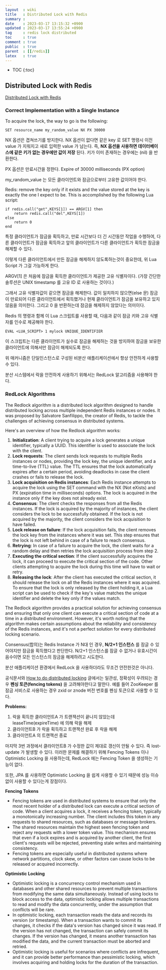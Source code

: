 ```yaml
---
layout  : wiki
title   : Distributed Lock with Redis
summary : 
date    : 2023-03-17 13:15:32 +0900
updated : 2023-03-17 13:55:24 +0900
tag     : redis lock distributed
toc     : true
comment : true
public  : true
parent  : [[/redis]]
latex   : true
---
```

* TOC
{:toc}

## Distributed Lock with Redis

[Distributed Lock with Redis](https://redis.io/docs/manual/patterns/distributed-locks/#is-the-algorithm-asynchronous)

### Correct Implementation with a Single Instance

To acquire the lock, the way to go is the following:
```
SET resource_name my_random_value NX PX 30000
```

NX 옵션은 겹쳐쓰기를 방지한다. NX 옵션이 없다면 같은 key 로 SET 명령시 이전 value 가 지워지고 새로 입력한 value 가 남는다. 
즉, __NX 옵션을 사용하면 데이터베이스에 같은 키가 없는 경우에만 값이 저장__ 된다. 키가 이미 존재하는 경우에는 (nil) 을 반환한다.

PX 옵션은 만료시간을 정한다. Expire of 30000 milliseconds (PX option)

my_random_value 는 모든 클라이언트와 잠금으로부터 고유한 값이어야 한다.

Redis: remove the key only if it exists and the value stored at the key is exactly the one I expect to be. This is accomplished by the following Lua script:
```
if redis.call("get",KEYS[1]) == ARGV[1] then
    return redis.call("del",KEYS[1])
else
    return 0
end
```

특정 클라이언트가 잠금을 획득하고, 만료 시간보다 더 긴 시간동안 작업을 수행하여, 다른 클라이언트가 잠금을 획득하고 앞의 클라이언트가 다른 클라이언트가 획득한 잠금을 해제할 수 있다. 

이렇게 다른 클라이언트에서 만든 잠금을 해제하지 않도록하는것이 중요한데, 위 Lua Script 가 그걸 가능하게 한다.

ARGV[1] 은 처음에 잠금을 획득한 클라이언트가 제공한 고유 식별자이다. (가장 간단한 솔루션은 UNIX timestamp 를 고유 ID 로 사용하는 것이다.) 

그래서 고유 식별자값이 같으면 잠금을 해제한다. 값이 일치하지 않으면(else 문) 잠금이 만료되어 다른 클라이언트에서 획득했거나 현재 클라이언트가 잠금을 보유하고 있지 않음을 의미한다. 그리고 0 을 반환하는데 잠금을 해제하지 않았다는 의미이다.

Redis 의 명령과 함께 이 Lua 스크립트를 사용할 때, 다음과 같이 잠금 키와 고유 식별자를 인수로 제공해야 한다.

```
EVAL <LUA_SCRIPT> 1 mylock UNIQUE_IDENTIFIER
```

이 스크립트는 다른 클라이언트가 실수로 잠금을 해제하는 것을 방지하여 잠금을 보유한 클라이언트에 의해서만 잠금이 해제되도록 한다.

위 매커니즘은 단일인스턴스로 구성된 비분산 애플리케이션에서 항상 안전하게 사용할 수 있다.

분산 시스템에서 락을 안전하게 사용하기 위해서는 RedLock 알고리즘을 사용해야 한다.

### RedLock Algorithms

The Redlock algorithm is a distributed lock algorithm designed to handle distributed locking across multiple independent Redis instances or nodes. It was proposed by Salvatore Sanfilippo, the creator of Redis, to tackle the challenges of achieving consensus in distributed systems.

Here's an overview of how the Redlock algorithm works:

1. __Initialization__: A client trying to acquire a lock generates a unique identifier, typically a UUID. This identifier is used to associate the lock with the client.
2. __Lock requests__: The client sends lock requests to multiple Redis instances or nodes, providing the lock key, the unique identifier, and a time-to-live (TTL) value. The TTL ensures that the lock automatically expires after a certain period, avoiding deadlocks in case the client crashes or fails to release the lock.
3. __Lock acquisition on Redis instances__: Each Redis instance attempts to acquire the lock using the SET command with the NX (Not eXists) and PX (expiration time in milliseconds) options. The lock is acquired in the instance only if the key does not already exist.
4. __Consensus__: The client checks the responses from all the Redis instances. If the lock is acquired by the majority of instances, the client considers the lock to be successfully obtained. If the lock is not acquired by the majority, the client considers the lock acquisition to have failed.
5. __Lock release on failure__: If the lock acquisition fails, the client removes the lock key from the instances where it was set. This step ensures that the lock is not left behind in case of a failure to reach consensus.
6. __Retrying__: In case of a failure to acquire the lock, the client waits for a random delay and then retries the lock acquisition process from step 2.
7. __Executing the critical section__: If the client successfully acquires the lock, it can proceed to execute the critical section of the code. Other clients attempting to acquire the lock during this time will have to wait or retry.
8. __Releasing the lock__: After the client has executed the critical section, it should release the lock on all the Redis instances where it was acquired. To ensure that the lock is only released by the client holding it, a Lua script can be used to check if the key's value matches the unique identifier and delete the key only if the values match.

The Redlock algorithm provides a practical solution for achieving consensus and ensuring that only one client can execute a critical section of code at a time in a distributed environment. However, it's worth noting that the algorithm makes certain assumptions about the reliability and consistency of the Redis instances, and it's not a perfect solution for every distributed locking scenario.

Consensus(합의)는 Redis Instance 가 N대 인 경우, __N/2+1 인스턴스__ 를 잠글 수 있어야지만 잠금을 획득했다고 판단한다. N/2+1 인스턴스를 잠글 수 없거나 유효시간이 음수이면 모든 인스턴스의 잠금을 해제하려고 시도한다.

분산 애플리케이션 환경에서 RedLock 을 사용하더라도 무조건 안전한것은 아니다. 

공식문서와 [How to do distributed locking](https://martin.kleppmann.com/2016/02/08/how-to-do-distributed-locking.html) 글에서는 일관성, 정확성이 우려되는 경우 __펜싱 토큰(fencing tokens)__ 을 고려해야한다고 말한다. 예를 들어 ZooKeeper 를 잠금 서비스로 사용하는 경우 zxid or znode 버전 번호를 펜싱 토큰으로 사용할 수 있다.

__Problems:__
1. 락을 획득한 클라이언트A 가 트랜잭션이 끝나지 않았는데 leaseTime(expireTime) 에 의해 락을 해제
2. 클라이언트B 가 락을 획득하고 트랜잭션 완료 후 락을 해제
3. 클라이언트A 의 트랜잭션 종료

마지막 3번 과정에서 클라이언트B 가 수정한 값이 제대로 갱신이 안될 수 있다. 즉 lost-update 가 발생할 수 있다. 이러한 문제를 해결하기 위해 Fencing Tokens 이나 Optimistic Locking 을 사용하는데, RedLock 에는 Fencing Token 을 생성하는 기능이 없다.

또한, JPA 를 사용하면 Optimistic Locking 을 쉽게 사용할 수 있기 때문에 성능 이슈 없이 사용할 수 있다는게 장점이다.

__Fencing Tokens__
- Fencing tokens are used in distributed systems to ensure that only the most recent holder of a distributed lock can execute a critical section of code. When a client acquires a lock, it receives a fencing token, typically a monotonically increasing number. The client includes this token in any requests to shared resources, such as databases or message brokers.
- The shared resources maintain the highest seen fencing token and reject any requests with a lower token value. This mechanism ensures that even if a lock expires and is acquired by another client, the first client's requests will be rejected, preventing stale writes and maintaining consistency.
- Fencing tokens are especially useful in distributed systems where network partitions, clock skew, or other factors can cause locks to be released or acquired incorrectly.

__Optimistic Locking__
- Optimistic locking is a concurrency control mechanism used in databases and other shared resources to prevent multiple transactions from modifying the same data simultaneously. Instead of using locks to block access to the data, optimistic locking allows multiple transactions to read and modify the data concurrently, under the assumption that conflicts will be rare.
- In optimistic locking, each transaction reads the data and records its version (or timestamp). When a transaction wants to commit its changes, it checks if the data's version has changed since it was read. If the version has not changed, the transaction can safely commit its changes. If the version has changed, it means another transaction has modified the data, and the current transaction must be aborted and retried.
- Optimistic locking is useful for scenarios where conflicts are infrequent, and it can provide better performance than pessimistic locking, which involves acquiring and holding locks for the duration of the transaction.
